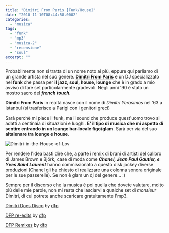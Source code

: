 ```yaml
---
title: "Dimitri From Paris [Funk/House]"
date: "2010-11-10T08:44:58.000Z"
categories:
  - "musica"
tags:
  - "funk"
  - "mp3"
  - "musica-2"
  - "recensione"
  - "soul"
excerpt: ""
---
```


Probabilmente non si tratta di un nome noto ai più, eppure qui parliamo di un grande artista nel suo genere. [**Dimitri From Paris**](http://www.dimitrifromparis.com/) è un DJ specializzato nel **funk** che passa per **il jazz, soul, house, lounge** che è in grado a mio avviso di fare set particolarmente gradevoli. Negli anni '90 è stato un mostro sacro del **_french touch_**.

**Dimitri From Paris** in realtà nasce con il nome di _Dimitri Yerasimos_ nel '63 a Istanbul (si trasferisce a Parigi con i genitori greci)

Sarà perchè mi piace il funk, ma il sound che produce quest'uomo trovo si adatti a centinaia di situazioni e luoghi. **E' il tipo di musica che mi aspetto di sentire entrando in un lounge bar-locale figo/glam**. Sarà per via del suo **altalenare tra lounge e house**.

![](https://enricodeleo.s3.eu-south-1.amazonaws.com/uploads/2010/11/Dimitri-in-the-House-of-Lov.jpg "Dimitri-in-the-House-of-Lov")

Per rendere l'idea basti dire che, a parte i remix di brani di artisti del calibro di James Brown e Björk, case di moda come **_Chanel, Jean Paul Gautier, e Yves Saint Laurent_** hanno commissionato a questo disk jockey diverse produzioni (Chanel gli ha chiesto di realizzare una colonna sonora originale per le sue passerelle). Se non è glam un dj del genere... :)

Sempre per il discorso che la musica è poi quella che dovete valutare, molto più delle mie parole, non mi resta che lasciarvi a qualche set di _monsieur_ Dimitri, di cui potrete anche scaricare gratuitamente l'mp3.

  [Dimitri Does Disco](http://soundcloud.com/dfp/dimitri-does-disco) by [dfp](http://soundcloud.com/dfp)

  [DFP re-edits](http://soundcloud.com/dfp/sets/dfp-re-edits) by [dfp](http://soundcloud.com/dfp)

  [DFP Remixes](http://soundcloud.com/dfp/sets/dfp-remixes) by [dfp](http://soundcloud.com/dfp)
